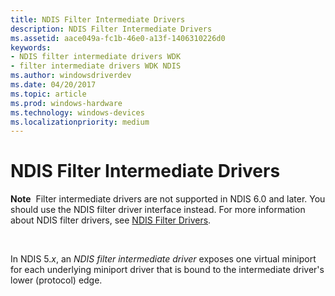 ```yaml
---
title: NDIS Filter Intermediate Drivers
description: NDIS Filter Intermediate Drivers
ms.assetid: aace049a-fc1b-46e0-a13f-1406310226d0
keywords:
- NDIS filter intermediate drivers WDK
- filter intermediate drivers WDK NDIS
ms.author: windowsdriverdev
ms.date: 04/20/2017
ms.topic: article
ms.prod: windows-hardware
ms.technology: windows-devices
ms.localizationpriority: medium
---
```


# NDIS Filter Intermediate Drivers





**Note**  Filter intermediate drivers are not supported in NDIS 6.0 and later. You should use the NDIS filter driver interface instead. For more information about NDIS filter drivers, see [NDIS Filter Drivers](ndis-filter-drivers.md).

 

In NDIS 5.*x*, an *NDIS filter intermediate driver* exposes one virtual miniport for each underlying miniport driver that is bound to the intermediate driver's lower (protocol) edge.

 

 






